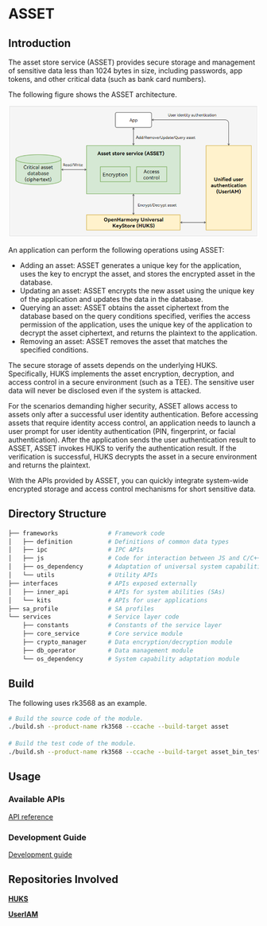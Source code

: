 # ASSET

## Introduction

The asset store service (ASSET) provides secure storage and management of sensitive data less than 1024 bytes in size, including passwords, app tokens, and other critical data (such as bank card numbers).

The following figure shows the ASSET architecture.

![ASSET Architecture](figures/asset-architecture-en.png)

An application can perform the following operations using ASSET:

- Adding an asset: ASSET generates a unique key for the application, uses the key to encrypt the asset, and stores the encrypted asset in the database.
- Updating an asset: ASSET encrypts the new asset using the unique key of the application and updates the data in the database.
- Querying an asset: ASSET obtains the asset ciphertext from the database based on the query conditions specified, verifies the access permission of the application, uses the unique key of the application to decrypt the asset ciphertext, and returns the plaintext to the application.
- Removing an asset: ASSET removes the asset that matches the specified conditions.

The secure storage of assets depends on the underlying HUKS. Specifically, HUKS implements the asset encryption, decryption, and access control in a secure environment (such as a TEE). The sensitive user data will never be disclosed even if the system is attacked.

For the scenarios demanding higher security, ASSET allows access to assets only after a successful user identity authentication. Before accessing assets that require identity access control, an application needs to launch a user prompt for user identity authentication (PIN, fingerprint, or facial authentication). After the application sends the user authentication result to ASSET, ASSET invokes HUKS to verify the authentication result. If the verification is successful, HUKS decrypts the asset in a secure environment and returns the plaintext.

With the APIs provided by ASSET, you can quickly integrate system-wide encrypted storage and access control mechanisms for short sensitive data.

## Directory Structure

```bash
├── frameworks              # Framework code
│   ├── definition          # Definitions of common data types
│   ├── ipc                 # IPC APIs
│   ├── js                  # Code for interaction between JS and C/C++
│   ├── os_dependency       # Adaptation of universal system capabilities
│   └── utils               # Utility APIs
├── interfaces              # APIs exposed externally
│   ├── inner_api           # APIs for system abilities (SAs)
│   └── kits                # APIs for user applications
├── sa_profile              # SA profiles
└── services                # Service layer code
    ├── constants           # Constants of the service layer
    ├── core_service        # Core service module
    ├── crypto_manager      # Data encryption/decryption module
    ├── db_operator         # Data management module
    └── os_dependency       # System capability adaptation module
```

## Build

The following uses rk3568 as an example.

```bash
# Build the source code of the module.
./build.sh --product-name rk3568 --ccache --build-target asset

# Build the test code of the module.
./build.sh --product-name rk3568 --ccache --build-target asset_bin_test
```

## Usage
### Available APIs

[API reference](https://gitee.com/openharmony/docs/blob/master/en/application-dev/reference/apis-asset-store-kit/Readme-EN.md)

### Development Guide

[Development guide](https://gitee.com/openharmony/docs/blob/master/en/application-dev/security/AssetStoreKit/Readme-EN.md)

## Repositories Involved
**[HUKS](https://gitee.com/openharmony/security_huks)**

**[UserIAM](https://gitee.com/openharmony/useriam_user_auth_framework)**
